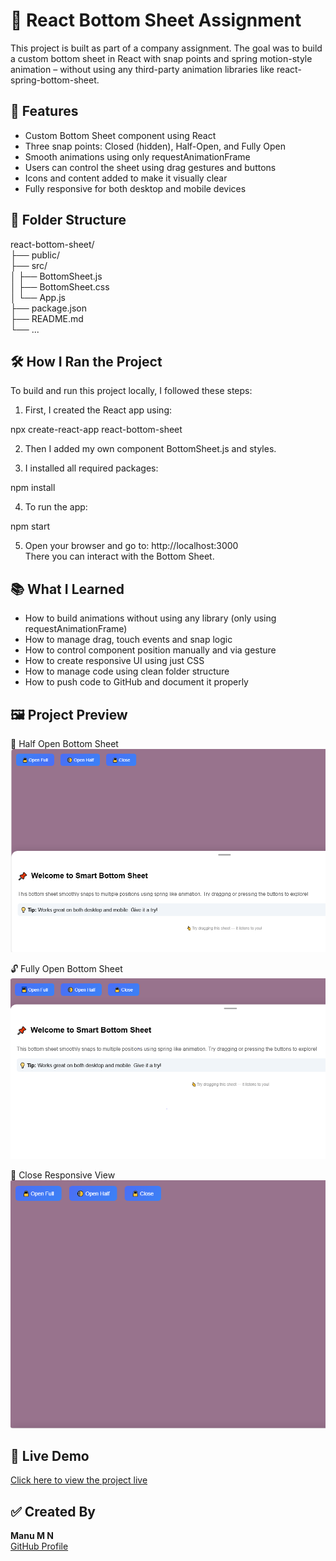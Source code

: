 # 📱 React Bottom Sheet Assignment

This project is built as part of a company assignment. The goal was to build a custom bottom sheet in React with snap points and spring motion-style animation – without using any third-party animation libraries like react-spring-bottom-sheet.

## 🚀 Features

- Custom Bottom Sheet component using React
- Three snap points: Closed (hidden), Half-Open, and Fully Open
- Smooth animations using only requestAnimationFrame
- Users can control the sheet using drag gestures and buttons
- Icons and content added to make it visually clear
- Fully responsive for both desktop and mobile devices

## 📂 Folder Structure

react-bottom-sheet/  
├── public/  
├── src/  
│   ├── BottomSheet.js  
│   ├── BottomSheet.css  
│   └── App.js  
├── package.json  
├── README.md  
└── ...

## 🛠️ How I Ran the Project

To build and run this project locally, I followed these steps:

1. First, I created the React app using:

npx create-react-app react-bottom-sheet

2. Then I added my own component BottomSheet.js and styles.

3. I installed all required packages:

npm install

4. To run the app:

npm start

5. Open your browser and go to: http://localhost:3000  
There you can interact with the Bottom Sheet.

## 📚 What I Learned

- How to build animations without using any library (only using requestAnimationFrame)
- How to manage drag, touch events and snap logic
- How to control component position manually and via gesture
- How to create responsive UI using just CSS
- How to manage code using clean folder structure
- How to push code to GitHub and document it properly

## 🖼️ Project Preview

📌 Half Open Bottom Sheet  
![Half Open](./screenshots/open_half1.png)

🔓 Fully Open Bottom Sheet  
![Full Open](./screenshots/open_full1.png)

📱 Close Responsive View  
![Close ](./screenshots/close1.png)

## 🔗 Live Demo

[Click here to view the project live](https://codesofttask.github.io/react-bottom-sheet-assignment/)


## ✅ Created By


**Manu M N**  
[GitHub Profile](https://github.com/CodesoftTask)
